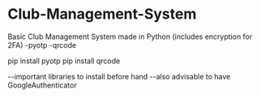 # Club-Management-System
Basic Club Management System made in Python (includes encryption for 2FA) -pyotp -qrcode

pip install pyotp
pip install qrcode

--important libraries to install before hand
--also advisable to have GoogleAuthenticator
